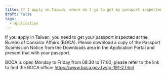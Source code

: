 ```yaml
---
title: If I apply in Taiwan, where do I go to get my passport inspected?
draft: false
tags:
  - Application
---
```

If you apply in Taiwan, you need to get your passport inspected at the Bureau of Consular Affairs (BOCA). Please download a copy of the Passport Submission Notice from the Downloads area in the Application Portal and present that with your passport. 

BOCA is open Monday to Friday from 08:30 to 17:00, please refer to the link to find the BOCA office: <https://www.boca.gov.tw/lp-191-2.html>